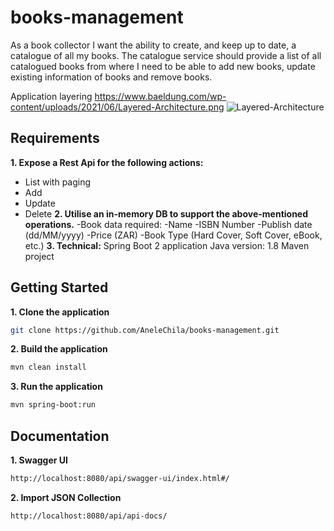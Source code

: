 # books-management
As a book collector I want the ability to create, and keep up to date, a catalogue of all my books. The catalogue service should provide a list of all catalogued books from where I need to be able to add new books, update existing information of books and remove books.

Application layering
https://www.baeldung.com/wp-content/uploads/2021/06/Layered-Architecture.png
![Layered-Architecture](https://user-images.githubusercontent.com/40594521/183267307-484d1613-0613-49ca-844d-b5f7214be6a0.JPEG)

## Requirements

**1. Expose a Rest Api for the following actions:**
- List with paging
- Add
- Update
- Delete
**2. Utilise an in-memory DB to support the above-mentioned operations.**
-Book data required:
-Name
-ISBN Number
-Publish date (dd/MM/yyyy)
-Price (ZAR)
-Book Type (Hard Cover, Soft Cover, eBook, etc.)
**3. Technical:**
Spring Boot 2 application
Java version: 1.8
Maven project


## Getting Started


**1. Clone the application**

```bash
git clone https://github.com/AneleChila/books-management.git
```
**2. Build the application**

```bash
mvn clean install
```

**3. Run the application**

```bash
mvn spring-boot:run
```

## Documentation

**1. Swagger UI**
```bash
http://localhost:8080/api/swagger-ui/index.html#/
```

**2. Import JSON Collection**
```bash
http://localhost:8080/api/api-docs/
```
